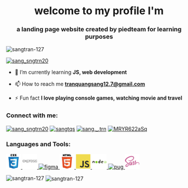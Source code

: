 <h1 align="center">welcome to my profile I'm <Sang/></h1>
<h3 align="center">a landing page website created by piedteam for learning purposes</h3>

<p align="left"> <img src="https://komarev.com/ghpvc/?username=sangtran-127&label=Profile%20views&color=0e75b6&style=flat" alt="sangtran-127" /> </p>

<p align="left"> <a href="https://twitter.com/sang_sngtrn20" target="blank"><img src="https://img.shields.io/twitter/follow/sang_sngtrn20?logo=twitter&style=for-the-badge" alt="sang_sngtrn20" /></a> </p>

- 🌱 I’m currently learning **JS, web development**

- 📫 How to reach me **tranquangsang12.7@gmail.com**

- ⚡ Fun fact **I love playing console games, watching movie and travel**

<h3 align="left">Connect with me:</h3>
<p align="left">
<a href="https://twitter.com/sang_sngtrn20" target="blank"><img align="center" src="https://raw.githubusercontent.com/rahuldkjain/github-profile-readme-generator/master/src/images/icons/Social/twitter.svg" alt="sang_sngtrn20" height="30" width="40" /></a>
<a href="https://fb.com/sangtqs" target="blank"><img align="center" src="https://raw.githubusercontent.com/rahuldkjain/github-profile-readme-generator/master/src/images/icons/Social/facebook.svg" alt="sangtqs" height="30" width="40" /></a>
<a href="https://instagram.com/sang._.trn" target="blank"><img align="center" src="https://raw.githubusercontent.com/rahuldkjain/github-profile-readme-generator/master/src/images/icons/Social/instagram.svg" alt="sang._.trn" height="30" width="40" /></a>
<a href="https://discord.gg/MRYR622aSq" target="blank"><img align="center" src="https://raw.githubusercontent.com/rahuldkjain/github-profile-readme-generator/master/src/images/icons/Social/discord.svg" alt="MRYR622aSq" height="30" width="40" /></a>
</p>

<h3 align="left">Languages and Tools:</h3>
<p align="left"> <a href="https://www.w3schools.com/css/" target="_blank"> <img src="https://raw.githubusercontent.com/devicons/devicon/master/icons/css3/css3-original-wordmark.svg" alt="css3" width="40" height="40"/> </a> <a href="https://expressjs.com" target="_blank"> <img src="https://raw.githubusercontent.com/devicons/devicon/master/icons/express/express-original-wordmark.svg" alt="express" width="40" height="40"/> </a> <a href="https://www.figma.com/" target="_blank"> <img src="https://www.vectorlogo.zone/logos/figma/figma-icon.svg" alt="figma" width="40" height="40"/> </a> <a href="https://www.w3.org/html/" target="_blank"> <img src="https://raw.githubusercontent.com/devicons/devicon/master/icons/html5/html5-original-wordmark.svg" alt="html5" width="40" height="40"/> </a> <a href="https://developer.mozilla.org/en-US/docs/Web/JavaScript" target="_blank"> <img src="https://raw.githubusercontent.com/devicons/devicon/master/icons/javascript/javascript-original.svg" alt="javascript" width="40" height="40"/> </a> <a href="https://nodejs.org" target="_blank"> <img src="https://raw.githubusercontent.com/devicons/devicon/master/icons/nodejs/nodejs-original-wordmark.svg" alt="nodejs" width="40" height="40"/> </a> <a href="https://pugjs.org" target="_blank"> <img src="https://cdn.worldvectorlogo.com/logos/pug.svg" alt="pug" width="40" height="40"/> </a> <a href="https://sass-lang.com" target="_blank"> <img src="https://raw.githubusercontent.com/devicons/devicon/master/icons/sass/sass-original.svg" alt="sass" width="40" height="40"/> </a> </p>

<p><img align="left" src="https://github-readme-stats.vercel.app/api/top-langs?username=sangtran-127&show_icons=true&locale=en&layout=compact" alt="sangtran-127" /></p>

<p>&nbsp;<img align="center" src="https://github-readme-stats.vercel.app/api?username=sangtran-127&show_icons=true&locale=en" alt="sangtran-127" /></p>
